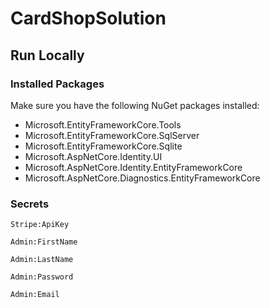 # CardShopSolution

## Run Locally

### Installed Packages
Make sure you have the following NuGet packages installed:

- Microsoft.EntityFrameworkCore.Tools
- Microsoft.EntityFrameworkCore.SqlServer
- Microsoft.EntityFrameworkCore.Sqlite
- Microsoft.AspNetCore.Identity.UI
- Microsoft.AspNetCore.Identity.EntityFrameworkCore
- Microsoft.AspNetCore.Diagnostics.EntityFrameworkCore


### Secrets
`Stripe:ApiKey`

`Admin:FirstName`

`Admin:LastName`

`Admin:Password`

`Admin:Email`
